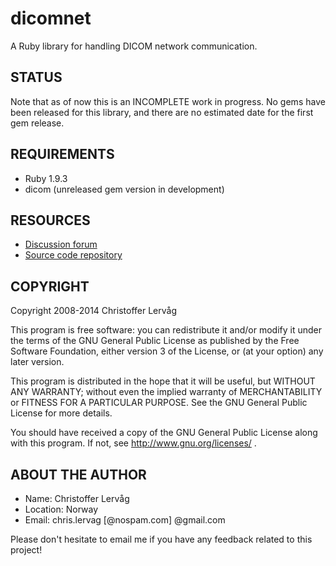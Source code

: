 # dicomnet

A Ruby library for handling DICOM network communication.


## STATUS

Note that as of now this is an INCOMPLETE work in progress. No gems have been
released for this library, and there are no estimated date for the first gem
release.

## REQUIREMENTS

* Ruby 1.9.3
* dicom (unreleased gem version in development)


## RESOURCES

* [Discussion forum](http://groups.google.com/group/ruby-dicom)
* [Source code repository](https://github.com/dicom/dicomnet)


## COPYRIGHT

Copyright 2008-2014 Christoffer Lervåg

This program is free software: you can redistribute it and/or modify
it under the terms of the GNU General Public License as published by
the Free Software Foundation, either version 3 of the License, or
(at your option) any later version.

This program is distributed in the hope that it will be useful,
but WITHOUT ANY WARRANTY; without even the implied warranty of
MERCHANTABILITY or FITNESS FOR A PARTICULAR PURPOSE.  See the
GNU General Public License for more details.

You should have received a copy of the GNU General Public License
along with this program.  If not, see http://www.gnu.org/licenses/ .


## ABOUT THE AUTHOR

* Name: Christoffer Lervåg
* Location: Norway
* Email: chris.lervag [@nospam.com] @gmail.com

Please don't hesitate to email me if you have any feedback related to this project!